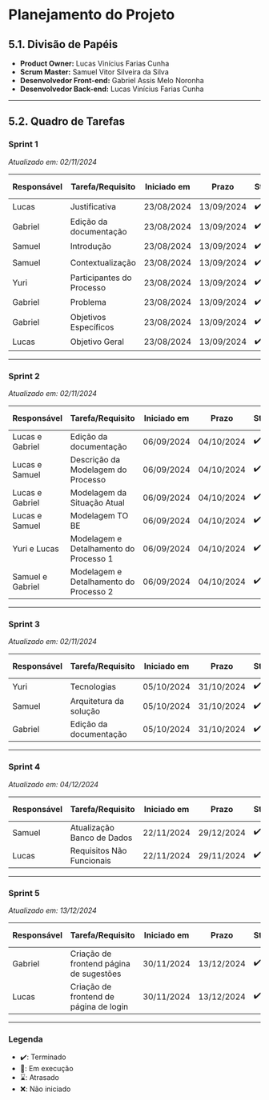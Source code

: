 # Planejamento do Projeto

## 5.1. Divisão de Papéis

- **Product Owner:** Lucas Vinícius Farias Cunha
- **Scrum Master:** Samuel Vitor Silveira da Silva
- **Desenvolvedor Front-end:** Gabriel Assis Melo Noronha
- **Desenvolvedor Back-end:** Lucas Vinícius Farias Cunha
  
---

## 5.2. Quadro de Tarefas

### Sprint 1  
*Atualizado em: 02/11/2024*

| **Responsável** | **Tarefa/Requisito**      | **Iniciado em** | **Prazo**   | **Status** | **Terminado em** |
|------------------|---------------------------|-----------------|-------------|------------|------------------|
| Lucas            | Justificativa            | 23/08/2024      | 13/09/2024  | ✔️         | 05/09/2024       |
| Gabriel          | Edição da documentação   | 23/08/2024      | 13/09/2024  | ✔️         | 08/09/2024       |
| Samuel           | Introdução               | 23/08/2024      | 13/09/2024  | ✔️         | 11/09/2024       |
| Samuel           | Contextualização         | 23/08/2024      | 13/09/2024  | ✔️         | 02/09/2024       |
| Yuri             | Participantes do Processo | 23/08/2024     | 13/09/2024  | ✔️         | 13/09/2024       |
| Gabriel          | Problema                 | 23/08/2024      | 13/09/2024  | ✔️         | 04/09/2024       |
| Gabriel          | Objetivos Específicos    | 23/08/2024      | 13/09/2024  | ✔️         | 07/09/2024       |
| Lucas            | Objetivo Geral           | 23/08/2024      | 13/09/2024  | ✔️         | 23/08/2024       |

---

### Sprint 2  
*Atualizado em: 02/11/2024*

| **Responsável** | **Tarefa/Requisito**                 | **Iniciado em** | **Prazo**   | **Status** | **Terminado em** |
|------------------|--------------------------------------|-----------------|-------------|------------|------------------|
| Lucas e Gabriel  | Edição da documentação             | 06/09/2024      | 04/10/2024  | ✔️         | 04/10/2024       |
| Lucas e Samuel   | Descrição da Modelagem do Processo | 06/09/2024      | 04/10/2024  | ✔️         | 04/10/2024       |
| Lucas e Gabriel  | Modelagem da Situação Atual        | 06/09/2024      | 04/10/2024  | ✔️         | 04/10/2024       |
| Lucas e Samuel   | Modelagem TO BE                    | 06/09/2024      | 04/10/2024  | ✔️         | 04/10/2024       |
| Yuri e Lucas     | Modelagem e Detalhamento do Processo 1 | 06/09/2024  | 04/10/2024  | ✔️         | 02/10/2024       |
| Samuel e Gabriel | Modelagem e Detalhamento do Processo 2 | 06/09/2024  | 04/10/2024  | ✔️         | 04/10/2024       |

---

### Sprint 3  
*Atualizado em: 02/11/2024*

| **Responsável** | **Tarefa/Requisito**            | **Iniciado em** | **Prazo**   | **Status** | **Terminado em** |
|------------------|---------------------------------|-----------------|-------------|------------|------------------|
| Yuri             | Tecnologias                   | 05/10/2024      | 31/10/2024  | ✔️         | 25/10/2024       |
| Samuel           | Arquitetura da solução        | 05/10/2024      | 31/10/2024  | ✔️         | 25/10/2024       |
| Gabriel          | Edição da documentação        | 05/10/2024      | 31/10/2024  | ✔️         | 31/10/2024       |

---

### Sprint 4  
*Atualizado em: 04/12/2024*

| **Responsável** | **Tarefa/Requisito**             | **Iniciado em** | **Prazo**   | **Status** | **Terminado em** |
|------------------|----------------------------------|-----------------|-------------|------------|------------------|
| Samuel           | Atualização Banco de Dados      | 22/11/2024      | 29/12/2024  | ✔️         | 29/11/2024       |
| Lucas            | Requisitos Não Funcionais       | 22/11/2024      | 29/11/2024  | ✔️         | 06/11/2024       |

---

### Sprint 5  
*Atualizado em: 13/12/2024*

| **Responsável** | **Tarefa/Requisito**                 | **Iniciado em** | **Prazo**   | **Status** | **Terminado em** |
|------------------|--------------------------------------|-----------------|-------------|------------|------------------|
| Gabriel          | Criação de frontend página de sugestões | 30/11/2024 | 13/12/2024  | ✔️         | 06/12/2024       |
| Lucas            | Criação de frontend de página de login | 30/11/2024 | 13/12/2024  | ✔️         | 06/12/2024       |

---

### Legenda

- ✔️: Terminado  
- 📝: Em execução  
- ⌛: Atrasado  
- ❌: Não iniciado  
